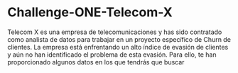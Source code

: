 # Challenge-ONE-Telecom-X
Telecom X es una empresa de telecomunicaciones y has sido contratado como analista de datos para trabajar en un proyecto específico de Churn de clientes. La empresa está enfrentando un alto índice de evasión de clientes y aún no han identificado el problema de esta evasión. Para ello, te han proporcionado algunos datos en los que tendrás que buscar

